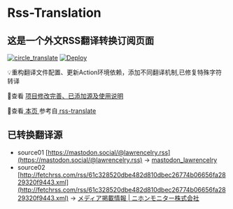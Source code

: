 #  Rss-Translation

## 这是一个外文RSS翻译转换订阅页面 

[![circle_translate](https://github.com/ueui/rss-translate1/actions/workflows/circle_translate.yml/badge.svg)](https://github.com/ueui/rss-translate1/actions/workflows/circle_translate.yml) [![Deploy](https://github.com/ueui/rss-translate1/actions/workflows/jekyll-gh-pages.yml/badge.svg)](https://github.com/ueui/rss-translate1/actions/workflows/jekyll-gh-pages.yml)

 💡重构翻译文件配置、更新Action环境依赖，添加不同翻译机制,已修复特殊字符转译

 📢查看 [项目修改完善、已添加源及使用说明](https://github.com/ueui/rss-translate1/tree/main/illustrate)

 📢查看[ 本页 ](https://ueui.github.io/rss-translate) 参考自[ rss-translate ](https://github.com/talengu/rss-translate)

## 已转换翻译源
 - source01 [https://mastodon.social/@lawrencelry.rss](https://mastodon.social/@lawrencelry.rss) -> [mastodon_lawrencelry](rss/mastodon_lawrencelry.xml)
 - source02 [http://fetchrss.com/rss/61c328520dbe482d810dbec26774b06656fa2829320f9443.xml](http://fetchrss.com/rss/61c328520dbe482d810dbec26774b06656fa2829320f9443.xml) -> [メディア掲載情報 | ニホンモニター株式会社](rss/%E3%83%A1%E3%83%87%E3%82%A3%E3%82%A2%E6%8E%B2%E8%BC%89%E6%83%85%E5%A0%B1%20%7C%20%E3%83%8B%E3%83%9B%E3%83%B3%E3%83%A2%E3%83%8B%E3%82%BF%E3%83%BC%E6%A0%AA%E5%BC%8F%E4%BC%9A%E7%A4%BE.xml)
